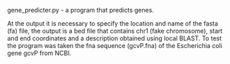 gene_predicter.py - a program that predicts genes.

At the output it is necessary to specify the location and name of the fasta (fa) file, the output is a bed file that contains chr1 (fake chromosome), start and end coordinates and a description obtained using local BLAST.
To test the program was taken the fna sequence (gcvP.fna) of the Escherichia coli gene gcvP from NCBI.
